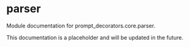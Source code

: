 # parser

Module documentation for prompt_decorators.core.parser.

This documentation is a placeholder and will be updated in the future.
